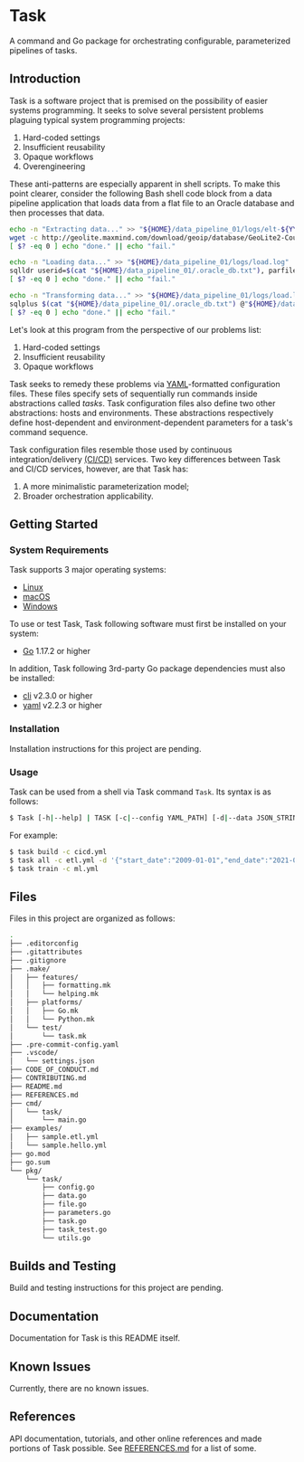 # Task

A command and Go package for orchestrating configurable, parameterized pipelines
of tasks.

## Introduction

Task is a software project that is premised on the possibility of easier
systems programming. It seeks to solve several persistent problems plaguing
typical system programming projects:

1. Hard-coded settings
2. Insufficient reusability
3. Opaque workflows
4. Overengineering

These anti-patterns are especially apparent in shell scripts. To make this point
clearer, consider the following Bash shell code block from a data pipeline
application that loads data from a flat file to an Oracle database and then
processes that data.

```bash
echo -n "Extracting data..." >> "${HOME}/data_pipeline_01/logs/elt-${YYYYMMDD}.log"
wget -c http://geolite.maxmind.com/download/geoip/database/GeoLite2-Country.tar.gz -O - | ${TAR} -xz -C "${HOME}/data_pipeline_01/data/incoming/GeoLite2-Country-${YYYYMMDD}.csv"
[ $? -eq 0 ] echo "done." || echo "fail."

echo -n "Loading data..." >> "${HOME}/data_pipeline_01/logs/load.log"
sqlldr userid=$(cat "${HOME}/data_pipeline_01/.oracle_db.txt"), parfile="${HOME}/data_pipeline_01/etc/oracle_db.par", data="${HOME}/data_pipeline_01/data/incoming/GeoLite2-Country-${YYYYMMDD}.csv"
[ $? -eq 0 ] echo "done." || echo "fail."

echo -n "Transforming data..." >> "${HOME}/data_pipeline_01/logs/load.log"
sqlplus $(cat "${HOME}/data_pipeline_01/.oracle_db.txt") @"${HOME}/data_pipeline_01/src/oracle_etl.sql"
[ $? -eq 0 ] echo "done." || echo "fail."
```

Let's look at this program from the perspective of our problems list:

1. Hard-coded settings
2. Insufficient reusability
3. Opaque workflows

Task seeks to remedy these problems via [YAML][YAML]-formatted configuration files.
These files specify sets of sequentially run commands inside abstractions called
*tasks*. Task configuration files also define two other abstractions: hosts and environments. These abstractions respectively define host-dependent and environment-dependent parameters for a task's command sequence.

Task configuration files resemble those used by continuous integration/delivery
[(CI/CD)][CICD] services. Two key differences between Task and CI/CD
services, however, are that Task has:

1. A more minimalistic parameterization model;
2. Broader orchestration applicability.

## Getting Started

### System Requirements

Task supports 3 major operating systems:

* [Linux][Linux]
* [macOS][macOS]
* [Windows][Windows]

To use or test Task, Task following software must first be installed on your
system:

* [Go][Go] 1.17.2 or higher

In addition, Task following 3rd-party Go package dependencies must also be
installed:

* [cli][cli] v2.3.0 or higher
* [yaml][yaml] v2.2.3 or higher

### Installation

Installation instructions for this project are pending.

### Usage

Task can be used from a shell via Task command `Task`. Its syntax is as follows:

```sh
$ Task [-h|--help] | TASK [-c|--config YAML_PATH] [-d|--data JSON_STRING] [-|--environment SDLC_ENV]
```

For example:

```sh
$ task build -c cicd.yml
$ task all -c etl.yml -d '{"start_date":"2009-01-01","end_date":"2021-07-31"}'
$ task train -c ml.yml
```

## Files

Files in this project are organized as follows:

```bash
.
├── .editorconfig
├── .gitattributes
├── .gitignore
├── .make/
│   ├── features/
│   │   ├── formatting.mk
│   │   └── helping.mk
│   ├── platforms/
│   │   ├── Go.mk
│   │   └── Python.mk
│   └── test/
│       └── task.mk
├── .pre-commit-config.yaml
├── .vscode/
│   └── settings.json
├── CODE_OF_CONDUCT.md
├── CONTRIBUTING.md
├── README.md
├── REFERENCES.md
├── cmd/
│   └── task/
│       └── main.go
├── examples/
│   ├── sample.etl.yml
│   └── sample.hello.yml
├── go.mod
├── go.sum
└── pkg/
    └── task/
        ├── config.go
        ├── data.go
        ├── file.go
        ├── parameters.go
        ├── task.go
        ├── task_test.go
        └── utils.go
```

## Builds and Testing

Build and testing instructions for this project are pending.

## Documentation

Documentation for Task is this README itself.

## Known Issues

Currently, there are no known issues.

## References

API documentation, tutorials, and other online references and made portions of
Task possible. See [REFERENCES.md](REFERENCES.md) for a list of some.

[CICD]: https://en.wikipedia.org/wiki/CI/CD
[CLI]: https://en.wikipedia.org/wiki/Command-line_interface
[cli]: https://github.com/urfave/cli/
[exit status]: https://en.wikipedia.org/wiki/Exit_status
[Git for Windows]: https://gitforwindows.org
[Go]: https://golang.org/dl/
[Linux]: https://www.linuxfoundation.org
[Make]: https://www.gnu.org/software/make/
[pipeline]: https://en.wikipedia.org/wiki/Task_(Unix)
[software development lifecycle]: https://en.wikipedia.org/wiki/Software_development_process
[Windows]: https://www.microsoft.com/en-us/windows
[WSL]: https://docs.microsoft.com/en-us/windows/wsl/about
[macOS]: https://www.apple.com/macos/
[YAML]: https://yaml.org
[yaml]: https://gopkg.in/yaml.v2
